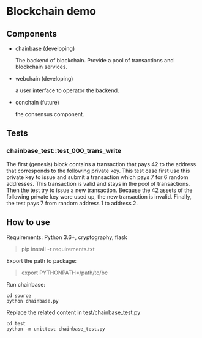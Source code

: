 # Blockchain demo

## Components
- chainbase (developing)

    The backend of blockchain. Provide a pool of transactions and blockchain services. 

- webchain (developing)

    a user interface to operator the backend.

- conchain (future)

    the consensus component.

## Tests

### chainbase_test::test_000_trans_write

The first (genesis) block contains a transaction that pays 42 to the address that corresponds to the following private key. This test case first use this private key to issue and submit a transaction which pays 7 for 6 random addresses. This transaction is valid and stays in the pool of transactions. Then the test try to issue a new transaction. Because the 42 assets of the following private key were used up, the new transaction is invalid. Finally, the test pays 7 from random address 1 to address 2.

## How to use

Requirements: Python 3.6+, cryptography, flask
> pip install -r requirements.txt

Export the path to package:
> export PYTHONPATH=/path/to/bc

Run chainbase:
```
cd source
python chainbase.py
```

Replace the related content in test/chainbase_test.py
```
cd test
python -m unittest chainbase_test.py
```